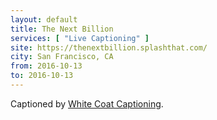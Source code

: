 ```yaml
---
layout: default
title: The Next Billion
services: [ "Live Captioning" ]
site: https://thenextbillion.splashthat.com/
city: San Francisco, CA
from: 2016-10-13
to: 2016-10-13
---
```


Captioned by [White Coat Captioning](http://www.whitecoatcaptioning.com/).
